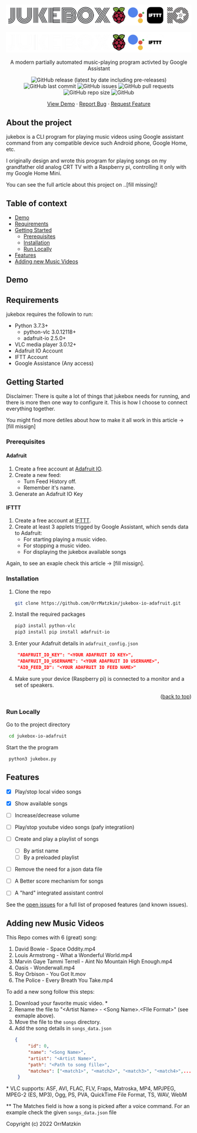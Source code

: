 <!-- PROJECT LOGO (light) -->
![GitHub-Mark-Light](https://github.com/OrrMatzkin/jukebox-io-adafruit/blob/main/readme_assets/jukebox-title-trans-white.png?raw=true#gh-light-mode-only)

![GitHub-Mark-Dark](https://github.com/OrrMatzkin/jukebox-io-adafruit/blob/main/readme_assets/jukebox-title-trans-black.png?raw=true#gh-dark-mode-only)


<div align="center">
<div align="center">

  <p align="center">
    A modern partially automated music-playing program
    activted by Google Assistant </p>
</div>

![GitHub release (latest by date including pre-releases)](https://img.shields.io/github/v/release/navendu-pottekkat/awesome-readme?include_prereleases)
![GitHub last commit](https://img.shields.io/github/last-commit/orrmatzkin/jukebox-io-adafruit?color=orange)
![GitHub issues](https://img.shields.io/github/issues/orrMatzkin/jukebox-io-adafruit?color=yellow)
![GitHub pull requests](https://img.shields.io/github/issues-pr/orrmatzkin/jukebox-io-adafruit?color=yellow)
![GitHub repo size](https://img.shields.io/github/repo-size/orrmatzkin/jukebox-io-adafruit)
![GitHub](https://img.shields.io/github/license/orrMatzkin/jukebox-io-adafruit)

<a href="https://github.com/github_username/repo_name">View Demo</a> ·
    <a href="https://github.com/OrrMatzkin/jukebox-io-adafruit/issues">Report Bug</a> ·
    <a href="https://github.com/OrrMatzkin/jukebox-io-adafruit/issues">Request Feature</a>
</div>

## About the project


jukebox is a CLI program for playing music videos using Google assistant command from any compatible device such Android phone, Google Home, etc.

I originally design and wrote this program for playing songs on my grandfather old analog CRT TV with a Raspberry pi, controlling it only with my Google Home Mini.

You can see the full article about this project on ..[fill missing]! 

## Table of context
- [Demo](#demo)
- [Requirements](#requirements)
- [Getting Started](#getting-started)
    - [Prerequisites](#prerequisites)
    - [Installation](#installation)
    - [Run Locally](#run-locally)   
- [Features](#features)        
- [Adding new Music Videos](#adding-new-music-videos)         
 

## Demo




## Requirements

jukebox requires the followin to run:

- Python 3.7.3+
  - python-vlc 3.0.12118+
  - adafruit-io 2.5.0+
- VLC media player 3.0.12+
- Adafruit IO Account 
- IFTT Account
- Google Assistance (Any access)


## Getting Started

Disclaimer: There is quite a lot of things that jukebox needs for running, and there is more then one way to configure it. This is how I choose to connect everything together. 

You might find more detiles about how to make it all work in this article -> [fill missign]


### Prerequisites

#### Adafruit 

1. Create a free account at [Adafruit IO](https://accounts.adafruit.com/users/sign_in).
2. Create a new feed:
    - Turn Feed History off.
    - Remember it's name.
3. Generate an Adafruit IO Key   

#### IFTTT

1. Create a free account at [IFTTT](https://ifttt.com).
2. Create at least 3 applets trigged by Google Assistant, which sends data to Adafruit:
    - For starting playing a music video.
    - For stopping a music video.
    - For displaying the jukebox available songs

Again, to see an exaple check this article -> [fill missign].


### Installation

1. Clone the repo
   ```bash
   git clone https://github.com/OrrMatzkin/jukebox-io-adafruit.git
   ```
2. Install the required packages
   ```bash
   pip3 install python-vlc
   pip3 install pip install adafruit-io
   ```
3. Enter your Adafruit details in `adafruit_config.json`
   ```json
    "ADAFRUIT_IO_KEY": "<YOUR ADAFRUIT IO KEY>",
    "ADAFRUIT_IO_USERNAME": "<YOUR ADAFRUIT IO USERNAME>",
    "AIO_FEED_ID": "<YOUR ADAFRUIT IO FEED NAME>" 
   ```
4. Make sure your device (Raspberry pi) is connected to a monitor and a set of speakers.

<p align="right">(<a href="#top">back to top</a>)</p>

### Run Locally

Go to the project directory

```bash
 cd jukebox-io-adafruit
```

Start the the program

```bash
 python3 jukebox.py
```

## Features

- [x] Play/stop local video songs
- [x] Show available songs
- [ ] Increase/decrease volume
- [ ] Play/stop youtube video songs (pafy integratiion)
- [ ] Create and play a playlist of songs
  - [ ] By artist name
  - [ ] By a preloaded playlist 
- [ ] Remove the need for a json data file
- [ ] A Better score mechanism for songs
- [ ] A "hard" integrated assistant control


See the [open issues](https://github.com/othneildrew/Best-README-Template/issues) for a full list of proposed features (and known issues).

## Adding new Music Videos

This Repo comes with 6 (great) song:

1. David Bowie - Space Oddity.mp4
2. Louis Armstrong - What a Wonderful World.mp4
3. Marvin Gaye Tammi Terrell - Aint No Mountain High Enough.mp4
4. Oasis - Wonderwall.mp4
5. Roy Orbison - You Got It.mov
6. The Police - Every Breath You Take.mp4

To add a new song follow this steps:

1. Download your favorite music video. *
2. Rename the file to "\<Artist Name\> - \<Song Name\>.\<FIle Format\>" (see exmaple above).
4. Move the file to the `songs` directory.
3. Add the song details in `songs_data.json`
   ```json
   {
        "id": 0,
        "name": "<Song Name>",
        "artist": "<Artist Name>",
        "path": "<Path to song fille>",
        "matches": ["<match1>", "<match2>", "<match3>", "<match4>",...]
    }
   ```


\* VLC supports: ASF, AVI, FLAC, FLV, Fraps, Matroska, MP4, MPJPEG, MPEG-2 (ES, MP3), Ogg, PS, PVA, QuickTime File Format, TS, WAV, WebM

\*\* The Matches field is how a song is picked after a voice command. For an example check the given `songs_data.json` file

Copyright (c) 2022 OrrMatzkin
